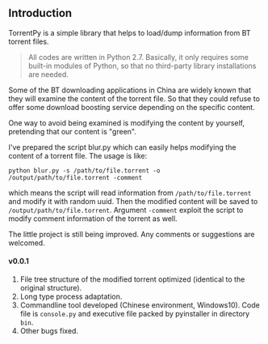 ## Introduction
TorrentPy is a simple library that helps to load/dump information from BT torrent files.

>All codes are written in Python 2.7.
Basically, it only requires some built-in modules of Python, so that no third-party library installations are needed.

Some of the BT downloading applications in China are widely known that they will examine the content of the torrent file.
So that they could refuse to offer some download boosting service depending on the specific content.

One way to avoid being examined is modifying the content by yourself, pretending that our content is "green".

I've prepared the script blur.py which can easily helps modifying the content of a torrent file. The usage is like:

```
python blur.py -s /path/to/file.torrent -o /output/path/to/file.torrent -comment
```
which means the script will read information from `/path/to/file.torrent` and modify it with random uuid.
Then the modified content will be saved to `/output/path/to/file.torrent`. Argument `-comment` exploit the script to modify comment information of the torrent as well.

The little project is still being improved. Any comments or suggestions are welcomed.


#### v0.0.1
1. File tree structure of the modified torrent optimized (identical to the original structure).
2. Long type process adaptation.
3. Commandline tool developed (Chinese environment, Windows10). Code file is `console.py` and executive file packed by pyinstaller in directory `bin`.
4. Other bugs fixed.